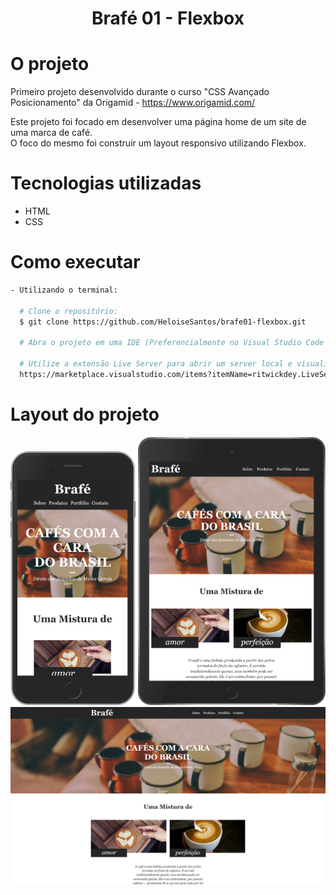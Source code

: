 <h1 align="center">Brafé 01 - Flexbox</h1>

# O projeto
Primeiro projeto desenvolvido durante o curso "CSS Avançado Posicionamento" da Origamid - https://www.origamid.com/ <br/>

Este projeto foi focado em desenvolver uma página home de um site de uma marca de café.<br/> 
O foco do mesmo foi construir um layout responsivo utilizando Flexbox.

# Tecnologias utilizadas
- HTML
- CSS

# Como executar
```bash
- Utilizando o terminal:

  # Clone o repositório: 
  $ git clone https://github.com/HeloiseSantos/brafe01-flexbox.git

  # Abra o projeto em uma IDE (Preferencialmente no Visual Studio Code para utilizar a extensão abaixo)
  
  # Utilize a extensão Live Server para abrir um server local e visualizar a tela do projeto
  https://marketplace.visualstudio.com/items?itemName=ritwickdey.LiveServer
```

# Layout do projeto
<div align="center">
    <img src="readme/brafe01-flexbox-smartphone.png" alt="Site brafé smartphone" width="200px"/>
    <img src="readme/brafe01-flexbox-tablet.png" alt="Site brafé tablet" width="300px"/>
    <img src="readme/brafe01-flexbox-desktop.png" alt="Site brafé desktop" width="800px"/>
</div>
